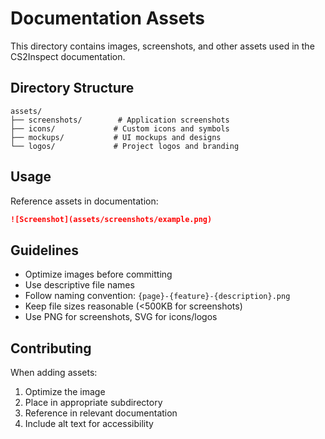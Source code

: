 # Documentation Assets

This directory contains images, screenshots, and other assets used in the CS2Inspect documentation.

## Directory Structure

```
assets/
├── screenshots/        # Application screenshots
├── icons/             # Custom icons and symbols
├── mockups/           # UI mockups and designs
└── logos/             # Project logos and branding
```

## Usage

Reference assets in documentation:

```markdown
![Screenshot](assets/screenshots/example.png)
```

## Guidelines

- Optimize images before committing
- Use descriptive file names
- Follow naming convention: `{page}-{feature}-{description}.png`
- Keep file sizes reasonable (<500KB for screenshots)
- Use PNG for screenshots, SVG for icons/logos

## Contributing

When adding assets:
1. Optimize the image
2. Place in appropriate subdirectory
3. Reference in relevant documentation
4. Include alt text for accessibility
